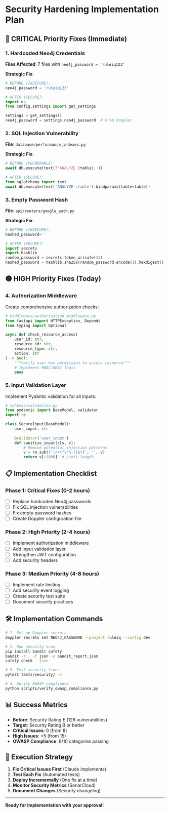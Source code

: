 # Security Hardening Implementation Plan

## 🔴 CRITICAL Priority Fixes (Immediate)

### 1. Hardcoded Neo4j Credentials
**Files Affected**: 7 files with `neo4j_password = 'ruleiq123'`

**Strategic Fix**:
```python
# BEFORE (INSECURE):
neo4j_password = 'ruleiq123'

# AFTER (SECURE):
import os
from config.settings import get_settings

settings = get_settings()
neo4j_password = settings.neo4j_password  # From Doppler
```

### 2. SQL Injection Vulnerability
**File**: `database/performance_indexes.py`

**Strategic Fix**:
```python
# BEFORE (VULNERABLE):
await db.execute(text(f'ANALYZE {table};'))

# AFTER (SECURE):
from sqlalchemy import text
await db.execute(text('ANALYZE :table').bindparams(table=table))
```

### 3. Empty Password Hash
**File**: `api/routers/google_auth.py`

**Strategic Fix**:
```python
# BEFORE (INSECURE):
hashed_password=''

# AFTER (SECURE):
import secrets
import hashlib
random_password = secrets.token_urlsafe(32)
hashed_password = hashlib.sha256(random_password.encode()).hexdigest()
```

## 🟡 HIGH Priority Fixes (Today)

### 4. Authorization Middleware
Create comprehensive authorization checks:
```python
# middleware/authorization_middleware.py
from fastapi import HTTPException, Depends
from typing import Optional

async def check_resource_access(
    user_id: str,
    resource_id: str,
    resource_type: str,
    action: str
) -> bool:
    """Verify user has permission to access resource"""
    # Implement RBAC/ABAC logic
    pass
```

### 5. Input Validation Layer
Implement Pydantic validation for all inputs:
```python
# schemas/validation.py
from pydantic import BaseModel, validator
import re

class SecureInput(BaseModel):
    user_input: str
    
    @validator('user_input')
    def sanitize_input(cls, v):
        # Remove potential injection patterns
        v = re.sub(r'[<>\"\'%;()&+]', '', v)
        return v[:1000]  # Limit length
```

## 📋 Implementation Checklist

### Phase 1: Critical Fixes (0-2 hours)
- [ ] Replace hardcoded Neo4j passwords
- [ ] Fix SQL injection vulnerabilities
- [ ] Fix empty password hashes
- [ ] Create Doppler configuration file

### Phase 2: High Priority (2-4 hours)
- [ ] Implement authorization middleware
- [ ] Add input validation layer
- [ ] Strengthen JWT configuration
- [ ] Add security headers

### Phase 3: Medium Priority (4-8 hours)
- [ ] Implement rate limiting
- [ ] Add security event logging
- [ ] Create security test suite
- [ ] Document security practices

## 🛠️ Implementation Commands

```bash
# 1. Set up Doppler secrets
doppler secrets set NEO4J_PASSWORD --project ruleiq --config dev

# 2. Run security scan
pip install bandit safety
bandit -r . -f json -o bandit_report.json
safety check --json

# 3. Test security fixes
pytest tests/security/ -v

# 4. Verify OWASP compliance
python scripts/verify_owasp_compliance.py
```

## 📊 Success Metrics

- **Before**: Security Rating E (126 vulnerabilities)
- **Target**: Security Rating B or better
- **Critical Issues**: 0 (from 8)
- **High Issues**: <5 (from 15)
- **OWASP Compliance**: 8/10 categories passing

## 🚀 Execution Strategy

1. **Fix Critical Issues First** (Claude implements)
2. **Test Each Fix** (Automated tests)
3. **Deploy Incrementally** (One fix at a time)
4. **Monitor Security Metrics** (SonarCloud)
5. **Document Changes** (Security changelog)

---

**Ready for implementation with your approval!**